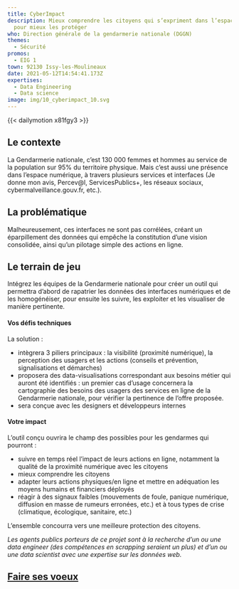 ```yaml
---
title: CyberImpact
description: Mieux comprendre les citoyens qui s’expriment dans l’espace cyber
  pour mieux les protéger
who: Direction générale de la gendarmerie nationale (DGGN)
themes:
  - Sécurité
promos:
  - EIG 1
town: 92130 Issy-les-Moulineaux
date: 2021-05-12T14:54:41.173Z
expertises:
  - Data Engineering
  - Data science
image: img/10_cyberimpact_10.svg
---
```

{{< dailymotion x81fgy3 >}}

## Le contexte

La Gendarmerie nationale, c’est 130 000 femmes et hommes au service de la population sur 95% du territoire physique. Mais c’est aussi une présence dans l’espace numérique, à travers plusieurs services et interfaces (Je donne mon avis, Percev@l, ServicesPublics+, les réseaux sociaux, cybermalveillance.gouv.fr, etc.).

## La problématique

Malheureusement, ces interfaces ne sont pas corrélées, créant un éparpillement des données qui empêche la constitution d’une vision consolidée, ainsi qu’un pilotage simple des actions en ligne. 

## Le terrain de jeu

Intégrez les équipes de la Gendarmerie nationale pour créer un outil qui permettra d’abord de rapatrier les données des interfaces numériques et de les homogénéiser, pour ensuite les suivre, les exploiter et les visualiser de manière pertinente. 

#### Vos défis techniques

La solution : 

* intègrera 3 piliers principaux : la visibilité (proximité numérique), la perception des usagers et les actions (conseils et prévention, signalisations et démarches)
* proposera des data-visualisations correspondant aux besoins métier qui auront été identifiés : un premier cas d’usage concernera la cartographie des besoins des usagers des services en ligne de la Gendarmerie nationale, pour vérifier la pertinence de l’offre proposée. 
* sera conçue avec les designers et développeurs internes

#### Votre impact 

L’outil conçu ouvrira le champ des possibles pour les gendarmes qui pourront : 

* suivre en temps réel l’impact de leurs actions en ligne, notamment la qualité de la proximité numérique avec les citoyens
* mieux comprendre les citoyens 
* adapter leurs actions physiques/en ligne et mettre en adéquation les moyens humains et financiers déployés 
* réagir à des signaux faibles (mouvements de foule, panique numérique, diffusion en masse de rumeurs erronées, etc.) et à tous types de crise (climatique, écologique, sanitaire, etc.)

L’ensemble concourra vers une meilleure protection des citoyens. 

*Les agents publics porteurs de ce projet sont à la recherche d’un ou une data engineer (des compétences en scrapping seraient un plus) et d’un ou une data scientist avec une expertise sur les données web.*   

## [Faire ses voeux](https://www.demarches-simplifiees.fr/commencer/aac-eig5-voeux)
